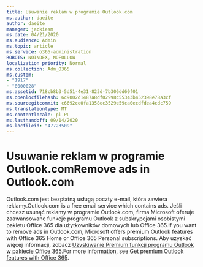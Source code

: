 ```yaml
---
title: Usuwanie reklam w programie Outlook.com
ms.author: daeite
author: daeite
manager: jackiesm
ms.date: 04/21/2020
ms.audience: Admin
ms.topic: article
ms.service: o365-administration
ROBOTS: NOINDEX, NOFOLLOW
localization_priority: Normal
ms.collection: Adm_O365
ms.custom:
- "1917"
- "8000028"
ms.assetid: 718cb8b3-5d51-4e31-823d-7b306dd60f01
ms.openlocfilehash: 6c9002d1487a8df02998c55343b452398e78a3cf
ms.sourcegitcommit: c6692ce0fa1358ec3529e59ca0ecdfdea4cdc759
ms.translationtype: MT
ms.contentlocale: pl-PL
ms.lasthandoff: 09/14/2020
ms.locfileid: "47723509"
---
```

# <a name="remove-ads-in-outlookcom"></a><span data-ttu-id="b15f1-102">Usuwanie reklam w programie Outlook.com</span><span class="sxs-lookup"><span data-stu-id="b15f1-102">Remove ads in Outlook.com</span></span>

<span data-ttu-id="b15f1-103">Outlook.com jest bezpłatną usługą poczty e-mail, która zawiera reklamy.</span><span class="sxs-lookup"><span data-stu-id="b15f1-103">Outlook.com is a free email service which contains ads.</span></span> <span data-ttu-id="b15f1-104">Jeśli chcesz usunąć reklamy w programie Outlook.com, firma Microsoft oferuje zaawansowane funkcje programu Outlook z subskrypcjami osobistymi pakietu Office 365 dla użytkowników domowych lub Office 365.</span><span class="sxs-lookup"><span data-stu-id="b15f1-104">If you want to remove ads in Outlook.com, Microsoft offers premium Outlook features with Office 365 Home or Office 365 Personal subscriptions.</span></span> <span data-ttu-id="b15f1-105">Aby uzyskać więcej informacji, zobacz [Uzyskiwanie Premium funkcji programu Outlook w pakiecie Office 365](https://go.microsoft.com/fwlink/?linkid=872181).</span><span class="sxs-lookup"><span data-stu-id="b15f1-105">For more information, see [Get premium Outlook features with Office 365](https://go.microsoft.com/fwlink/?linkid=872181).</span></span>